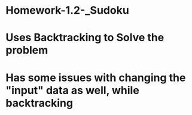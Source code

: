 # Homework-1.2-_Sudoku
# Uses Backtracking to Solve the problem
# Has some issues with changing the "input" data as well, while backtracking
